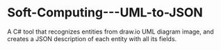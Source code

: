 # Soft-Computing---UML-to-JSON
A C# tool that recognizes entities from draw.io UML diagram image, and creates a JSON description of each entity with all its fields.
